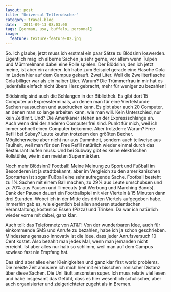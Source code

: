 ```yaml
---
layout: post
title: "Universal Tellerwäscher"
category: travel-blog
date:   2011-09-13 08:03:00
tags: [german, usa, buffalo, personal]
image:
  feature: texture-feature-02.jpg
---
```


So. Ich glaube, jetzt muss ich erstmal ein paar Sätze zu Blödsinn loswerden. Eigentlich mag ich alberne Sachen ja sehr gerne, vor allem wenn Tulpen und Mümmelmann dabei eine Rolle spielen. Der Blödsinn, den ich jetzt meine, ist aber ein anderer. Ich habe zum Beispiel gerade eine Flasche Cola im Laden hier auf dem Campus gekauft. Zwei Liter. Weil die Zweiliterflasche Cola billiger war als ein halber Liter. Warum? Die Trümmerfrau in mir hat es jedenfalls einfach nicht übers Herz gebracht, mehr für weniger zu bezahlen! 

Blödsinnig sind auch die Schlangen in der Bibliothek. Es gibt dort 15 Computer an Expressterminals, an denen man für eine Viertelstunde Sachen raussuchen und ausdrucken kann. Es gibt aber auch 20 Computer, an denen man so lange arbeiten kann, wie man will. Kein Unterschied, nur kein Zeitlimit. Und? Die Amerikaner stehen an der Expressschlange an. Auch wenn drei der anderen Computer frei sind. Punkt für mich, weil ich immer schnell einen Computer bekomme. Aber trotzdem: Warum?
Free Refill bei Subay? Leute kaufen trotzdem den größten Becher. Möglicherweise aber nicht nur aus Dummheit, sondern auch teilweise aus Faulheit, weil man für den Free Refill natürlich wieder einmal durch das Restaurant laufen muss. Und bei Subway gibt es keine elektrischen Rollstühle, wie in den meisten Supermärkten.

Noch mehr Blödsinn? Football! Meine Meinung zu Sport und Fußball im Besonderen ist ja stadtbekannt, aber im Vergleich zu den amerikanischen Sportarten ist sogar Fußball eine sehr aufregende Sache. Football besteht zu 1% Sachen mit einem Ball machen, zu 29% aus Leute umschubsen und zu 70% aus Pausen und Timeouts (mit Werbung und Marching Bands). Dank der Pausen dauert ein Footballspiel mit vier Vierteln à 15 Minuten dann drei Stunden. Wobei ich in der Mitte des dritten Viertels aufgegeben habe. Immerhin gab es, wie eigentlich bei allen anderen studentischen Veranstaltung, kostenlos Essen (Pizza) und Trinken. Da war ich natürlich wieder vorne mit dabei, ganz klar.

Auch toll: das Telefonnetz von AT&T! Von der wunderbaren Idee, auch für einkommende SMS und Anrufe zu bezahlen, habe ich ja schon geschrieben. Mindestens genauso innovativ ist die Idee, dass jeder Anrufsversuch 10 Cent kostet. Also bezahlt man jedes Mal, wenn man jemanden nicht erreicht. Ist aber alles nur halb so schlimm, weil man auf dem Campus sowieso fast nie Empfang hat.

Das sind aber alles eher Kleinigkeiten und ganz klar first world problems. Die meiste Zeit amüsiere ich mich hier mit ein bisschen ironischer Distanz über diese Sachen. Die Uni läuft ansonsten super. Ich muss relativ viel lesen und habe insgesamt das Gefühl, dass es hier wesentlich schulischer, aber auch organisierter und zielgerichteter zugeht als in Bremen.
